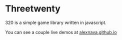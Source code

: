 Threetwenty
===========

320 is a simple game library written in javascript.

You can see a couple live demos at [alexnava.github.io](http://alexnava.github.io)
